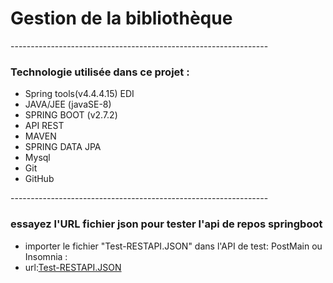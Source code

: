 <h1>Gestion de la bibliothèque</h1>
----------------------------------------------------------------
    <h3>Technologie utilisée dans ce projet :</h3>
        <ul>
           <li>Spring tools(v4.4.4.15) EDI</li>
           <li>JAVA/JEE (javaSE-8)</li>
           <li>SPRING BOOT (v2.7.2)</li>
           <li>API REST</li>
           <li>MAVEN</li>
           <li>SPRING DATA JPA</li>
           <li>Mysql </li>
           <li>Git</li>
           <li>GitHub</li>
        </ul>
----------------------------------------------------------------
    <h3>essayez l'URL fichier json pour tester l'api de repos springboot</h3> 
    <ul>
      <li>importer le fichier "Test-RESTAPI.JSON" dans l'API de test: PostMain ou Insomnia   :</li>
        <li>url:<a href="Test-RESTAPI.json">Test-RESTAPI.JSON</a></li>
    </ul> 
      
